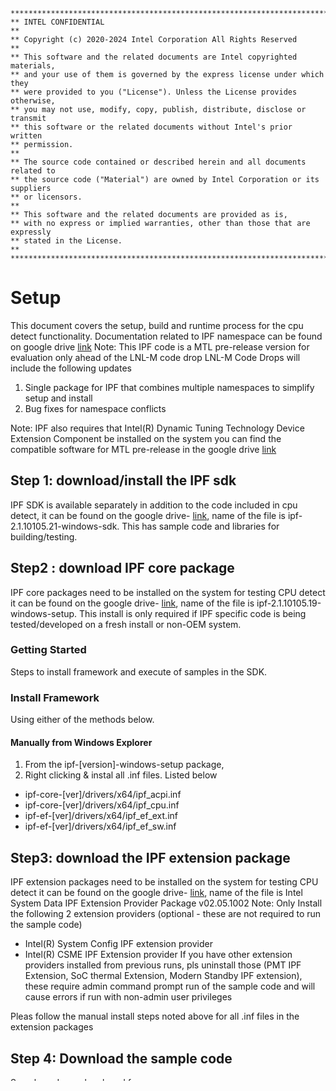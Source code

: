 ```
*******************************************************************************
** INTEL CONFIDENTIAL
**
** Copyright (c) 2020-2024 Intel Corporation All Rights Reserved
**
** This software and the related documents are Intel copyrighted materials,
** and your use of them is governed by the express license under which they
** were provided to you ("License"). Unless the License provides otherwise,
** you may not use, modify, copy, publish, distribute, disclose or transmit
** this software or the related documents without Intel's prior written
** permission.
**
** The source code contained or described herein and all documents related to
** the source code ("Material") are owned by Intel Corporation or its suppliers
** or licensors.
**
** This software and the related documents are provided as is,
** with no express or implied warranties, other than those that are expressly
** stated in the License.
**
*******************************************************************************
```
# Setup
This document covers the setup, build and runtime process for the cpu detect functionality. Documentation related to IPF namespace can be found on google drive [link](https://drive.google.com/drive/folders/1FpDT8CSGsZVlNrsqr2wFRHabYg-5eHLc)
Note: This IPF code is a MTL pre-release version for evaluation only ahead of the LNL-M code drop
LNL-M Code Drops will include the following updates
1. Single package for IPF that combines multiple namespaces to simplify setup and install
2. Bug fixes for namespace conflicts 

Note: IPF also requires that Intel(R) Dynamic Tuning Technology Device Extension Component be installed on the system you can find the compatible software for MTL pre-release in the google drive [link](https://drive.google.com/drive/folders/1FpDT8CSGsZVlNrsqr2wFRHabYg-5eHLc)

## Step 1: download/install the IPF sdk

IPF SDK is available separately in addition to the code included in cpu detect, it can be found on the google drive- [link](https://drive.google.com/drive/folders/1FpDT8CSGsZVlNrsqr2wFRHabYg-5eHLc), name of the file is ipf-2.1.10105.21-windows-sdk. This has sample code and libraries for building/testing.

## Step2 : download IPF core package
IPF core packages need to be installed on the system for testing CPU detect it can be found on the google drive- [link](https://drive.google.com/drive/folders/1FpDT8CSGsZVlNrsqr2wFRHabYg-5eHLc), name of the file is ipf-2.1.10105.19-windows-setup. This install is only required if IPF specific code is being tested/developed on a fresh install or non-OEM system.

### Getting Started
Steps to install framework and execute of samples in the SDK.

### Install Framework
Using either of the methods below.

#### Manually from Windows Explorer
1. From the ipf-[version]-windows-setup package,
2. Right clicking & instal all .inf files. Listed below
 * ipf-core-[ver]/drivers/x64/ipf_acpi.inf
 * ipf-core-[ver]/drivers/x64/ipf_cpu.inf
 * ipf-ef-[ver]/drivers/x64/ipf_ef_ext.inf 
 * ipf-ef-[ver]/drivers/x64/ipf_ef_sw.inf

## Step3: download the IPF extension package
IPF extension packages need to be installed on the system for testing CPU detect it can be found on the google drive- [link](https://drive.google.com/drive/folders/1FpDT8CSGsZVlNrsqr2wFRHabYg-5eHLc), name of the file is Intel System Data IPF Extension Provider Package v02.05.1002
Note: Only Install the following 2 extension providers (optional - these are not required to run the sample code)
- Intel(R) System Config IPF extension provider
- Intel(R) CSME IPF Extension provider
If you have other extension providers installed from previous runs, pls uninstall those (PMT IPF Extension, SoC thermal Extension, Modern Standby IPF extension), these require admin command prompt run of the sample code and will cause errors if run with non-admin user privileges


Pleas follow the manual install steps noted above for all .inf files in the extension packages 

## Step 4: Download the sample code
Sample code can be cloned from [https://github.com/rrwinterton/cpudetect/Update-with-IPF-Driver-Ver-Mem](https://github.com/rrwinterton/cpudetect/tree/Update-with-IPF-Driver-Ver-Mem) branch 


## Step 5: Import into VS 2022
Import the C++ files to VC 2022, this will create a new vcxproj file (Note current code also has existing vcxproj file which can be used for VC2019)
Pls update the project file to include the header files in the include/ folder for compile
Pls update the project file to include the library files in the lib/ folder for the linking during build


## Step 6: Building the code 
Cmake file is included with the code which can be imported into VS for generating build files. These can also be run from the command prompt

1. Launch a Developer Command Prompt for Visual Studio 2019. Run `cmake -S . -B build` from unzipped folder.
2. Run`cmake --build build --config <configuration>` where configuration is `Debug` or `Release`

For Visual Studio click on 'Build' option in Toolbar and select 'Release-x64' option to build the code 

## Pre-MTL code runtime flow
Code starts in main() function, enters ADL or legacy cpudetect code 

## MTL/ARL code runtime flow
Code starts in main() function, MTL/ARL native code detection is executed first
Next part opens an ipf pointer to the IPF software module installed in Windows (requires ipf-core and ipf-ef versions)
To run the IPFSoC/NPU/IGFX detection functions pls install the IPF extension package as noted above

## Running CPU detect
 Execute cpudetect in admin command window (this is applicable for the MTL IPF pre-release version only)
  - `cd build\<configuration>`
  - `cpudetect.exe` to run the C++ sample application
